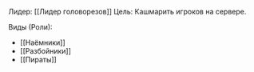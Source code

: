 Лидер: [[Лидер головорезов]]
Цель: Кашмарить игроков на сервере.

Виды (Роли):
- [[Наёмники]]
- [[Разбойники]]
- [[Пираты]]
